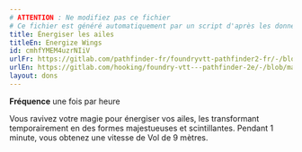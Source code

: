 ```yaml
---
# ATTENTION : Ne modifiez pas ce fichier
# Ce fichier est généré automatiquement par un script d'après les données du module Foundry VTT officiel et de sa traduction
title: Énergiser les ailes
titleEn: Energize Wings
id: cmhfYMEM4uzrNIiV
urlFr: https://gitlab.com/pathfinder-fr/foundryvtt-pathfinder2-fr/-/blob/master/data/feats/cmhfYMEM4uzrNIiV.htm
urlEn: https://gitlab.com/hooking/foundry-vtt---pathfinder-2e/-/blob/master/packs/data/feats.db/energize-wings.json
layout: dons
---
```

**Fréquence** une fois par heure

Vous ravivez votre magie pour énergiser vos ailes, les transformant temporairement en des formes majestueuses et scintillantes. Pendant 1 minute, vous obtenez une vitesse de Vol de 9 mètres.
